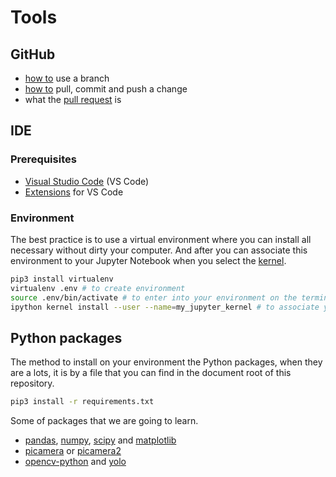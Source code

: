# Tools

## GitHub

* [how to](https://docs.github.com/en/pull-requests/collaborating-with-pull-requests/proposing-changes-to-your-work-with-pull-requests/about-branches) use a branch
* [how to](https://docs.github.com/en/get-started/using-git/about-git) pull, commit and push a change
* what the [pull request](https://docs.github.com/en/pull-requests/collaborating-with-pull-requests/proposing-changes-to-your-work-with-pull-requests/about-pull-requests) is

## IDE

### Prerequisites

* [Visual Studio Code](https://code.visualstudio.com/) (VS Code)
* [Extensions](https://code.visualstudio.com/docs/datascience/data-science-tutorial) for VS Code

### Environment

The best practice is to use a virtual environment where you can install all necessary without dirty your computer. And after you can associate this environment to your Jupyter Notebook when you select the [kernel](https://code.visualstudio.com/docs/datascience/jupyter-notebooks#_create-or-open-a-jupyter-notebook).

```sh
pip3 install virtualenv
virtualenv .env # to create environment
source .env/bin/activate # to enter into your environment on the terminal 
ipython kernel install --user --name=my_jupyter_kernel # to associate your environment with the name my_jupyter_kernel that you have to use on VS Code like your Jupyter Kernel
```

## Python packages

The method to install on your environment the Python packages, when they are a lots, it is by a file that you can find in the document root of this repository.

```sh
pip3 install -r requirements.txt
```

Some of packages that we are going to learn.

* [pandas](https://pypi.org/project/pandas/), [numpy](https://pypi.org/project/numpy/), [scipy](https://pypi.org/project/scipy/) and [matplotlib](https://pypi.org/project/matplotlib/)
* [picamera](https://pypi.org/project/picamera/) or [picamera2](https://pypi.org/project/picamera2/)
* [opencv-python](https://pypi.org/project/opencv-python/) and [yolo](https://pypi.org/project/yolov5/)
